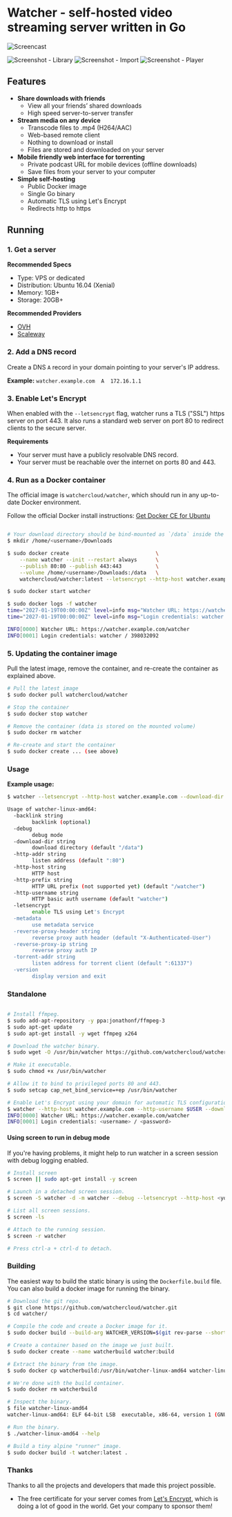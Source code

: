 # Watcher - self-hosted video streaming server written in Go

![Screencast](https://raw.githubusercontent.com/watchercloud/watcher/master/screencast.gif)

![Screenshot - Library](https://raw.githubusercontent.com/watchercloud/watcher/master/screenshot1.png)
![Screenshot - Import](https://raw.githubusercontent.com/watchercloud/watcher/master/screenshot2.png)
![Screenshot - Player](https://raw.githubusercontent.com/watchercloud/watcher/master/screenshot3.png)

## Features

* **Share downloads with friends**
  * View all your friends’ shared downloads
  * High speed server-to-server transfer
* **Stream media on any device**
  * Transcode files to .mp4 (H264/AAC)
  * Web-based remote client
  * Nothing to download or install
  * Files are stored and downloaded on your server
* **Mobile friendly web interface for torrenting**
  * Private podcast URL for mobile devices (offline downloads)
  * Save files from your server to your computer
* **Simple self-hosting**
  * Public Docker image
  * Single Go binary
  * Automatic TLS using Let's Encrypt
  * Redirects http to https

## Running

### 1. Get a server

**Recommended Specs**

* Type: VPS or dedicated
* Distribution: Ubuntu 16.04 (Xenial)
* Memory: 1GB+
* Storage: 20GB+

**Recommended Providers**

* [OVH](https://www.ovh.com/)
* [Scaleway](https://www.scaleway.com/)

### 2. Add a DNS record

Create a DNS `A` record in your domain pointing to your server's IP address.

**Example:** `watcher.example.com  A  172.16.1.1`

### 3. Enable Let's Encrypt

When enabled with the `--letsencrypt` flag, watcher runs a TLS ("SSL") https server on port 443. It also runs a standard web server on port 80 to redirect clients to the secure server.

**Requirements**

* Your server must have a publicly resolvable DNS record.
* Your server must be reachable over the internet on ports 80 and 443.

### 4. Run as a Docker container

The official image is `watchercloud/watcher`, which should run in any up-to-date Docker environment.

Follow the official Docker install instructions: [Get Docker CE for Ubuntu](https://docs.docker.com/engine/installation/linux/docker-ce/ubuntu/)

```bash

# Your download directory should be bind-mounted as `/data` inside the container using the `--volume` flag.
$ mkdir /home/<username>/Downloads

$ sudo docker create                            \
    --name watcher --init --restart always      \
    --publish 80:80 --publish 443:443           \
    --volume /home/<username>/Downloads:/data   \
    watchercloud/watcher:latest --letsencrypt --http-host watcher.example.com

$ sudo docker start watcher

$ sudo docker logs -f watcher
time="2027-01-19T00:00:00Z" level=info msg="Watcher URL: https://watcher.example.com/watcher"
time="2027-01-19T00:00:00Z" level=info msg="Login credentials: watcher / 924433342"

INFO[0000] Watcher URL: https://watcher.example.com/watcher
INFO[0001] Login credentials: watcher / 398032092

```

### 5. Updating the container image

Pull the latest image, remove the container, and re-create the container as explained above.

```bash
# Pull the latest image
$ sudo docker pull watchercloud/watcher

# Stop the container
$ sudo docker stop watcher

# Remove the container (data is stored on the mounted volume)
$ sudo docker rm watcher

# Re-create and start the container
$ sudo docker create ... (see above)

```



### Usage

**Example usage:**

```bash
$ watcher --letsencrypt --http-host watcher.example.com --download-dir /home/ubuntu/Downloads
```

```bash
Usage of watcher-linux-amd64:
  -backlink string
    	backlink (optional)
  -debug
    	debug mode
  -download-dir string
    	download directory (default "/data")
  -http-addr string
    	listen address (default ":80")
  -http-host string
    	HTTP host
  -http-prefix string
    	HTTP URL prefix (not supported yet) (default "/watcher")
  -http-username string
    	HTTP basic auth username (default "watcher")
  -letsencrypt
    	enable TLS using Let's Encrypt
  -metadata
    	use metadata service
  -reverse-proxy-header string
    	reverse proxy auth header (default "X-Authenticated-User")
  -reverse-proxy-ip string
    	reverse proxy auth IP
  -torrent-addr string
    	listen address for torrent client (default ":61337")
  -version
    	display version and exit


```


### Standalone

```bash

# Install ffmpeg.
$ sudo add-apt-repository -y ppa:jonathonf/ffmpeg-3
$ sudo apt-get update
$ sudo apt-get install -y wget ffmpeg x264

# Download the watcher binary.
$ sudo wget -O /usr/bin/watcher https://github.com/watchercloud/watcher/raw/master/watcher-linux-amd64

# Make it executable.
$ sudo chmod +x /usr/bin/watcher

# Allow it to bind to privileged ports 80 and 443.
$ sudo setcap cap_net_bind_service=+ep /usr/bin/watcher

# Enable Let's Encrypt using your domain for automatic TLS configuration.
$ watcher --http-host watcher.example.com --http-username $USER --download-dir $HOME/Downloads --letsencrypt
INFO[0000] Watcher URL: https://watcher.example.com/watcher
INFO[0001] Login credentials: <username> / <password>

```

#### Using screen to run in debug mode

If you're having problems, it might help to run watcher in a screen session with debug logging enabled.

``` bash
# Install screen
$ screen || sudo apt-get install -y screen

# Launch in a detached screen session.
$ screen -S watcher -d -m watcher --debug --letsencrypt --http-host <your domain name>

# List all screen sessions.
$ screen -ls

# Attach to the running session.
$ screen -r watcher

# Press ctrl-a + ctrl-d to detach.
```


### Building

The easiest way to build the static binary is using the `Dockerfile.build` file. You can also build a docker image for running the binary.

```bash
# Download the git repo.
$ git clone https://github.com/watchercloud/watcher.git
$ cd watcher/

# Compile the code and create a Docker image for it.
$ sudo docker build --build-arg WATCHER_VERSION=$(git rev-parse --short HEAD) -t watcher:build -f Dockerfile.build .

# Create a container based on the image we just built.
$ sudo docker create --name watcherbuild watcher:build

# Extract the binary from the image.
$ sudo docker cp watcherbuild:/usr/bin/watcher-linux-amd64 watcher-linux-amd64

# We're done with the build container.
$ sudo docker rm watcherbuild

# Inspect the binary.
$ file watcher-linux-amd64
watcher-linux-amd64: ELF 64-bit LSB  executable, x86-64, version 1 (GNU/Linux), statically linked, for GNU/Linux 2.6.32, BuildID[sha1]=c2a6f5a9e12c8c35117ec52c3572bf844c510957, stripped

# Run the binary.
$ ./watcher-linux-amd64 --help

# Build a tiny alpine "runner" image.
$ sudo docker build -t watcher:latest .
```

### Thanks

Thanks to all the projects and developers that made this project possible.

* The free certificate for your server comes from [Let's Encrypt](https://letsencrypt.org/), which is doing a lot of good in the world. Get your company to sponsor them!
